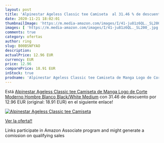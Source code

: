 ```yaml
---
layout: post
title: 'Alpinestar Ageless Classic tee Camiseta  al 31.46 % de descuento'
date: 2020-11-21 18:02:01
thumbnailImage: 'https://m.media-amazon.com/images/I/41-ju81z6QL._SL200_.jpg'
images: [ 'https://m.media-amazon.com/images/I/41-ju81z6QL._SL200_.jpg' ]
comments: true
category: ofertas
author: ring
slug: B00BSNFYAO
description:
actualPrice: 12.96 EUR
currency: EUR
price: 12.96
comparePrice: 18.91 EUR
inStock: true
prodname: 'Alpinestar Ageless Classic tee Camiseta de Manga Logo de Corte Moderno  Hombre  Blanco  Black/White   Medium'
---
```


Está [Alpinestar Ageless Classic tee Camiseta de Manga Logo de Corte Moderno  Hombre  Blanco  Black/White   Medium](https://www.amazon.es/dp/B00BSNFYAO/?tag=tolees-21) con 31.46 de descuento por 12.96 EUR (original: 18.91 EUR) en el siguiente enlace!

[![Alpinestar Ageless Classic tee Camiseta ](https://m.media-amazon.com/images/I/41-ju81z6QL._SL200_.jpg)](https://www.amazon.es/dp/B00BSNFYAO/?tag=tolees-21)

[Ver la oferta!!](https://www.amazon.es/dp/B00BSNFYAO/?tag=tolees-21)

Links participate in Amazon Associate program and might generate a comission on qualifying sales


